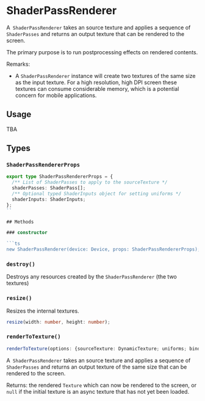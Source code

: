 # ShaderPassRenderer

A` ShaderPassRenderer` takes an source texture and applies a sequence of `ShaderPasses` and returns an output texture that can be rendered to the screen.

The primary purpose is to run postprocessing effects on rendered contents.

Remarks:
- A `ShaderPassRenderer` instance will create two textures of the same size as the input texture. For a high resolution, high DPI screen these textures can consume considerable memory, which is a potential concern for mobile applications.

## Usage

TBA

## Types

### `ShaderPassRendererProps`

```ts
export type ShaderPassRendererProps = {
  /** List of ShaderPasses to apply to the sourceTexture */
  shaderPasses: ShaderPass[];
  /** Optional typed ShaderInputs object for setting uniforms */
  shaderInputs: ShaderInputs;
};
``

## Methods

### constructor

```ts
new ShaderPassRenderer(device: Device, props: ShaderPassRendererProps);
```

###  `destroy()`

Destroys any resources created by the `ShaderPassRenderer` (the two textures)

### `resize()`

Resizes the internal textures.

```ts
resize(width: number, height: number);
```

### `renderToTexture()`

```ts
renderToTexture(options: {sourceTexture: DynamicTexture; uniforms; bindings}): Texture | null;
```
A` ShaderPassRenderer` takes an source texture and applies a sequence of `ShaderPasses` and returns an output texture of the same size that can be rendered to the screen.

Returns: the rendered `Texture` which can now be rendered to the screen, or `null` if the initial texture is an async texture that has not yet been loaded.
